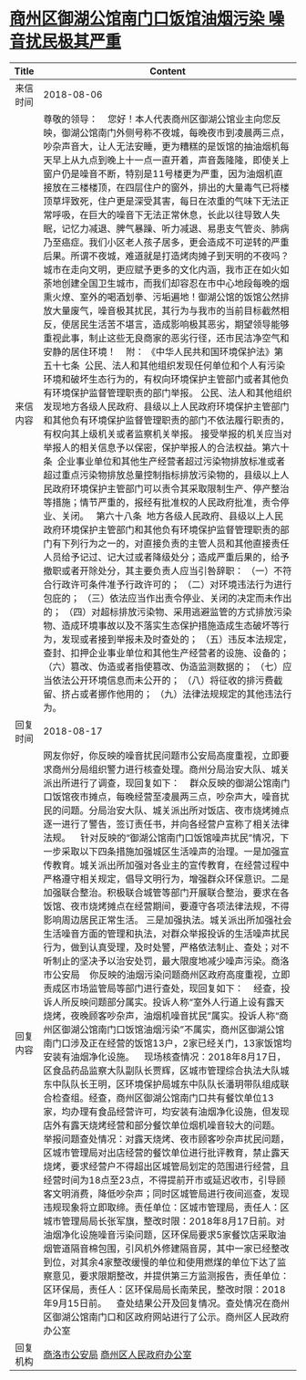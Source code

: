 # <a href="http://www.shangluo.gov.cn/zmhd/ldxxxx.jsp?urltype=leadermail.LeaderMailContentUrl&wbtreeid=1112&leadermailid=4852">商州区御湖公馆南门口饭馆油烟污染 噪音扰民极其严重</a>
|Title|Content|
|:---:|---|
|来信时间|2018-08-06|
|来信内容|尊敬的领导：    您好！本人代表商州区御湖公馆业主向您反映，御湖公馆南门外侧号称不夜城，每晚夜市到凌晨两三点，吵杂声音大，让人无法安睡，更为糟糕的是饭馆的抽油烟机每天早上从九点到晚上十一点一直开着，声音轰隆隆，即使关上窗户仍是噪音不断，特别是11号楼更为严重，因为油烟机直接放在三楼楼顶，在四层住户的窗外，排出的大量毒气已将楼顶草坪致死，住户更是深受其害，每日在浓重的气味下无法正常呼吸，在巨大的噪音下无法正常休息，长此以往导致人失眠，记忆力减退、脾气暴躁、听力减退、易患支气管炎、肺病乃至癌症。我们小区老人孩子居多，更会造成不可逆转的严重后果。所谓不夜城，难道就是打造烤肉摊子到天明的不夜吗？城市在走向文明，更应赋予更多的文化内涵，我市正在如火如荼地创建全国卫生城市，而我们却容忍在市中心地段每晚的烟熏火燎、室外的喝酒划拳、污垢遍地！御湖公馆的饭馆公然排放大量废气，噪音极其扰民，其行为与我市的当前目标截然相反，使居民生活苦不堪言，造成影响极其恶劣，期望领导能够重视此事，制止这些无良商家的恶劣行径，还市民洁净空气和安静的居住环境！    附： 《中华人民共和国环境保护法》第五十七条  公民、法人和其他组织发现任何单位和个人有污染环境和破坏生态行为的，有权向环境保护主管部门或者其他负有环境保护监督管理职责的部门举报。 公民、法人和其他组织发现地方各级人民政府、县级以上人民政府环境保护主管部门和其他负有环境保护监督管理职责的部门不依法履行职责的，有权向其上级机关或者监察机关举报。 接受举报的机关应当对举报人的相关信息予以保密，保护举报人的合法权益。第六十条  企业事业单位和其他生产经营者超过污染物排放标准或者超过重点污染物排放总量控制指标排放污染物的，县级以上人民政府环境保护主管部门可以责令其采取限制生产、停产整治等措施；情节严重的，报经有批准权的人民政府批准，责令停业、关闭。   第六十八条  地方各级人民政府、县级以上人民政府环境保护主管部门和其他负有环境保护监督管理职责的部门有下列行为之一的，对直接负责的主管人员和其他直接责任人员给予记过、记大过或者降级处分；造成严重后果的，给予撤职或者开除处分，其主要负责人应当引咎辞职： （一）不符合行政许可条件准予行政许可的； （二）对环境违法行为进行包庇的； （三）依法应当作出责令停业、关闭的决定而未作出的； （四）对超标排放污染物、采用逃避监管的方式排放污染物、造成环境事故以及不落实生态保护措施造成生态破坏等行为，发现或者接到举报未及时查处的； （五）违反本法规定，查封、扣押企业事业单位和其他生产经营者的设施、设备的； （六）篡改、伪造或者指使篡改、伪造监测数据的； （七）应当依法公开环境信息而未公开的； （八）将征收的排污费截留、挤占或者挪作他用的； （九）法律法规规定的其他违法行为。|
|回复时间|2018-08-17|
|回复内容|网友你好，你反映的噪音扰民问题市公安局高度重视，立即要求商州分局组织警力进行核查处理。商州分局治安大队、城关派出所进行了调查，现回复如下：    群众反映的御湖公馆南门口饭馆夜市摊点，每晚经营至凌晨两三点，吵杂声大，噪音扰民的问题。分局治安大队、城关派出所对饭店、夜市烧烤摊点逐一进行了警告，签订责任书，并向各经营户宣称了相关法律法规。    针对反映的“御湖公馆南门口饭馆噪声扰民”情况，下一步采取以下四条措施加强城区生活噪声的治理。一是加强宣传教育。城关派出所加强对各业主的宣传教育，在经营过程中严格遵守相关规定，倡导文明行为，增强群众环保意识。二是加强联合整治。积极联合城管等部门开展联合整治，要求在各饭馆、夜市烧烤摊点在经营期间，要遵守各项法律法规，不得影响周边居民正常生活。 三是加强执法。城关派出所加强社会生活噪音方面的管理和执法，对群众举报投诉的生活噪声扰民行为，做到认真受理，及时处警，严格依法制止、查处；对不听制止的坚决予以治安处罚，最大限度地减少噪声污染。商洛市公安局    你反映的油烟污染问题商州区政府高度重视，立即责成区市场监管局等部门进行查处，现回复如下：    经查，投诉人所反映问题部分属实。投诉人称“室外人行道上设有露天烧烤，夜晚顾客吵杂声，油烟机噪音扰民”属实。投诉人称“商州区御湖公馆南门口饭馆油烟污染”不属实，商州区御湖公馆南门口涉及正在经营的饭馆13户，2家已经关门，13家饭馆均安装有油烟净化设施。    现场核查情况：2018年8月17日，区食品药品监察大队副队长贾辉，区城市管理综合执法大队城东中队队长王明，区环境保护局城东中队队长潘玥带队组成联合检查组。经查，商州区御湖公馆南门口共有餐饮单位13家，均办理有食品经营许可，均安装有油烟净化设施，但发现店外有露天烧烤经营和部分餐饮单位烟机噪音较大的问题。    举报问题查处情况：对露天烧烤、夜市顾客吵杂声扰民问题，区城市管理局对出店经营的餐饮单位进行批评教育，禁止露天烧烤，要求经营户不得超出区城管局划定的范围进行经营，且经营时间为18点至23点，不得提前开市或延迟收市，引导顾客文明消费，降低吵杂声；同时区城管局进行夜间巡查，发现违规现象将立即取缔。责任单位：区城市管理局，责任人：区城市管理局局长张军旗，整改时限：2018年8月17日前。对油烟净化设施噪音污染问题，区环保局要求5家餐饮店采取油烟管道隔音棉包围，引风机外修建隔音房，其中一家已经整改到位，对其余4家整改缓慢的单位和使用燃煤的单位下达了监察意见，要求限期整改，并提供第三方监测报告，责任单位：区环保局，责任人：区环保局局长南荣民，整改时限：2018年9月15日前。    查处结果公开及回复情况。查处情况在商州区御湖公馆南门口和区政府网站进行了公示。商州区人民政府办公室|
|回复机构|<a href="../../categories/agencies/商洛市公安局.md">商洛市公安局</a> <a href="../../categories/agencies/商州区人民政府办公室.md">商州区人民政府办公室</a>|
